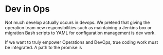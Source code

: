 # Dev in Ops

Not much develop actually occurs in devops. We pretend that giving the operation team new responsibilities such as maintaining a Jenkins box or migration Bash scripts to YAML for configuration management is dev work.

If we want to truly empower Operations and DevOps, true coding work must be integrated. A path to the promise is 
<!--stackedit_data:
eyJoaXN0b3J5IjpbNzQ4OTQ5NTExXX0=
-->